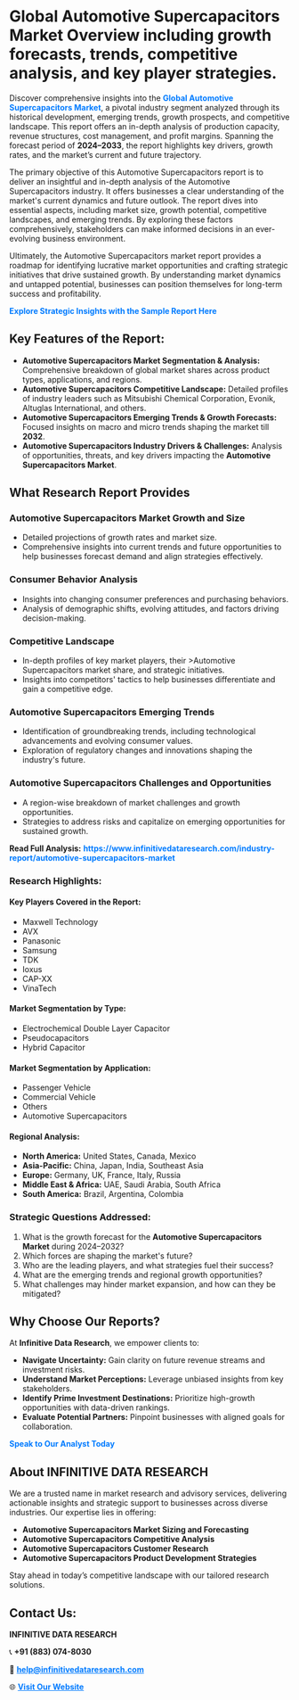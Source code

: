 <h1>Global Automotive Supercapacitors Market Overview including growth forecasts, trends, competitive analysis, and key player strategies.</h1>
<p>
Discover comprehensive insights into the 
<a href="https://www.infinitivedataresearch.com/industry-report/automotive-supercapacitors-market" rel="dofollow" style="color: #007BFF; text-decoration: none;"><strong>Global Automotive Supercapacitors Market</strong></a>, a pivotal industry segment analyzed through its historical development, emerging trends, growth prospects, and competitive landscape. This report offers an in-depth analysis of production capacity, revenue structures, cost management, and profit margins. Spanning the forecast period of <strong>2024–2033</strong>, the report highlights key drivers, growth rates, and the market’s current and future trajectory.
</p>
<p>
The primary objective of this Automotive Supercapacitors report is to deliver an insightful and in-depth analysis of the Automotive Supercapacitors industry. It offers businesses a clear understanding of the market's current dynamics and future outlook. The report dives into essential aspects, including market size, growth potential, competitive landscapes, and emerging trends. By exploring these factors comprehensively, stakeholders can make informed decisions in an ever-evolving business environment.
</p>
<p>
Ultimately, the Automotive Supercapacitors market report provides a roadmap for identifying lucrative market opportunities and crafting strategic initiatives that drive sustained growth. By understanding market dynamics and untapped potential, businesses can position themselves for long-term success and profitability.
</p>
<p>
<a href="https://www.infinitivedataresearch.com/request-sample/reportId=111342" style="color: #007BFF; text-decoration: none;"><strong>Explore Strategic Insights with the Sample Report Here</strong></a>
</p>

<h2>Key Features of the Report:</h2>
<ul>
<li><strong>Automotive Supercapacitors Market Segmentation & Analysis:</strong> Comprehensive breakdown of global market shares across product types, applications, and regions.</li>
<li><strong>Automotive Supercapacitors Competitive Landscape:</strong> Detailed profiles of industry leaders such as Mitsubishi Chemical Corporation, Evonik, Altuglas International, and others.</li>
<li><strong>Automotive Supercapacitors Emerging Trends & Growth Forecasts:</strong> Focused insights on macro and micro trends shaping the market till <strong>2032</strong>.</li>
<li><strong>Automotive Supercapacitors Industry Drivers & Challenges:</strong> Analysis of opportunities, threats, and key drivers impacting the <strong>Automotive Supercapacitors Market</strong>.</li>
</ul>

<h2>What Research Report Provides</h2>
<h3>Automotive Supercapacitors Market Growth and Size</h3>
<ul>
<li>Detailed projections of growth rates and market size.</li>
<li>Comprehensive insights into current trends and future opportunities to help businesses forecast demand and align strategies effectively.</li>
</ul>

<h3>Consumer Behavior Analysis</h3>
<ul>
<li>Insights into changing consumer preferences and purchasing behaviors.</li>
<li>Analysis of demographic shifts, evolving attitudes, and factors driving decision-making.</li>
</ul>

<h3>Competitive Landscape</h3>
<ul>
<li>In-depth profiles of key market players, their >Automotive Supercapacitors market share, and strategic initiatives.</li>
<li>Insights into competitors' tactics to help businesses differentiate and gain a competitive edge.</li>
</ul>

<h3>Automotive Supercapacitors Emerging Trends</h3>
<ul>
<li>Identification of groundbreaking trends, including technological advancements and evolving consumer values.</li>
<li>Exploration of regulatory changes and innovations shaping the industry's future.</li>
</ul>

<h3>Automotive Supercapacitors Challenges and Opportunities</h3>
<ul>
<li>A region-wise breakdown of market challenges and growth opportunities.</li>
<li>Strategies to address risks and capitalize on emerging opportunities for sustained growth.</li>
</ul>
<p><strong>Read Full Analysis:</strong> <a href="https://www.infinitivedataresearch.com/industry-report/automotive-supercapacitors-market" rel="dofollow" style="color: #007BFF; text-decoration: none;"><strong>https://www.infinitivedataresearch.com/industry-report/automotive-supercapacitors-market</strong></a></p>
<h3>Research Highlights:</h3>
<h4>Key Players Covered in the Report:</h4>
<ul><li>Maxwell Technology</li><li>AVX</li><li>Panasonic</li><li>Samsung</li><li>TDK</li><li>Ioxus</li><li>CAP-XX</li><li>VinaTech</li></ul>
<h4>Market Segmentation by Type:</h4>
<ul><li>Electrochemical Double Layer Capacitor</li><li>Pseudocapacitors</li><li>Hybrid Capacitor</li></ul>
<h4>Market Segmentation by Application:</h4>
<ul><li>Passenger Vehicle</li><li>Commercial Vehicle</li><li>Others</li><li>Automotive Supercapacitors</li></ul>

<h4>Regional Analysis:</h4>
<ul>
<li><strong>North America:</strong> United States, Canada, Mexico</li>
<li><strong>Asia-Pacific:</strong> China, Japan, India, Southeast Asia</li>
<li><strong>Europe:</strong> Germany, UK, France, Italy, Russia</li>
<li><strong>Middle East & Africa:</strong> UAE, Saudi Arabia, South Africa</li>
<li><strong>South America:</strong> Brazil, Argentina, Colombia</li>
</ul>

<h3>Strategic Questions Addressed:</h3>
<ol>
<li>What is the growth forecast for the <strong>Automotive Supercapacitors Market</strong> during 2024–2032?</li>
<li>Which forces are shaping the market's future?</li>
<li>Who are the leading players, and what strategies fuel their success?</li>
<li>What are the emerging trends and regional growth opportunities?</li>
<li>What challenges may hinder market expansion, and how can they be mitigated?</li>
</ol>

<h2>Why Choose Our Reports?</h2>
<p>At <strong>Infinitive Data Research</strong>, we empower clients to:</p>
<ul>
<li><strong>Navigate Uncertainty:</strong> Gain clarity on future revenue streams and investment risks.</li>
<li><strong>Understand Market Perceptions:</strong> Leverage unbiased insights from key stakeholders.</li>
<li><strong>Identify Prime Investment Destinations:</strong> Prioritize high-growth opportunities with data-driven rankings.</li>
<li><strong>Evaluate Potential Partners:</strong> Pinpoint businesses with aligned goals for collaboration.</li>
</ul>
<p><a href="https://www.infinitivedataresearch.com/industry-report/automotive-supercapacitors-market" rel="dofollow" style="color: #007BFF; text-decoration: none;"><strong>Speak to Our Analyst Today</strong></a></p>

<h2>About INFINITIVE DATA RESEARCH</h2>
<p>We are a trusted name in market research and advisory services, delivering actionable insights and strategic support to businesses across diverse industries. Our expertise lies in offering:</p>
<ul>
<li><strong>Automotive Supercapacitors Market Sizing and Forecasting</strong></li>
<li><strong>Automotive Supercapacitors Competitive Analysis</strong></li>
<li><strong>Automotive Supercapacitors Customer Research</strong></li>
<li><strong>Automotive Supercapacitors Product Development Strategies</strong></li>
</ul>
<p>Stay ahead in today’s competitive landscape with our tailored research solutions.</p>

<h2>Contact Us:</h2>
<p><strong>INFINITIVE DATA RESEARCH</strong></p>
<p>📞 <strong>+91 (883) 074-8030</strong></p>
<p>📧 <strong><a href="mailto:help@infinitivedataresearch.com" style="color: #007BFF;">help@infinitivedataresearch.com</a></strong></p>
<p>🌐 <strong><a href="https://www.infinitivedataresearch.com" rel="dofollow" style="color: #007BFF;">Visit Our Website</a></strong></p>